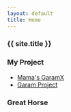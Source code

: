 ```yaml
---
layout: default
title: Home
---
```

###  {{ site.title }}

### My Project
- [Mama's GaramX](https://www.garamx.com/dokuwiki/doku.php?id=home)
- [Garam Project](https://garam.garamx.com)

### Great Horse
